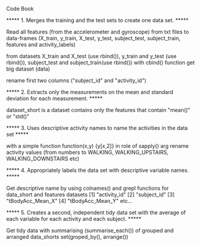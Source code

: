 Code Book

***** 1. Merges the training and the test sets to create one data set. ***** 

Read all features (from the accelerometer and gyroscope) from txt files 
to data-frames (X_train, y_train,  X_test, y_test, subject_test, subject_train, 
features and activity_labels)

from datasets X_train and X_test (use rbind()), y_train and y_test (use rbind()),
subject_test and subject_train(use rbind()) with cbind() function get big dataset (data)

rename first two columns ("subject_id" and "activity_id")

*****  2. Extracts only the measurements on the mean and standard deviation for each measurement. ***** 

dataset_short is a dataset contains only the features that contain "mean()" or "std()"

***** 3. Uses descriptive activity names to name the activities in the data set ***** 

with a simple function function(x,y) {y[x,2]} in role of sapply() arg
rename activity values (from numbers to WALKING, WALKING_UPSTAIRS, WALKING_DOWNSTAIRS etc)

*****  4. Appropriately labels the data set with descriptive variable names. ***** 

Get descriptive name by using colnames() and grepl functions for data_short and features datasets
[1] "activity_id"
[2] "subject_id"
[3] "tBodyAcc_Mean_X"
[4] "tBodyAcc_Mean_Y"
etc...

*****  5. Creates a second, independent tidy data set with the average of each variable for each activity and each subject. ***** 

Get tidy data with summarising (summarise_each()) of grouped and arranged data_shorts set(groped_by(), arrange())
